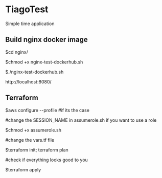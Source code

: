 # TiagoTest
Simple time application

## Build nginx docker image

$cd nginx/

$chmod +x nginx-test-dockerhub.sh

$./nginx-test-dockerhub.sh

http://localhost:8080/

## Terraform

$aws configure --profile <USER> #if its the case

#change the SESSION_NAME in assumerole.sh if you want to use a role
  
$chmod +x assumerole.sh

#change the vars.tf file

$terraform init; terraform plan

#check if everything looks good to you
  
$terraform apply
